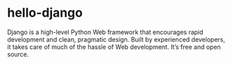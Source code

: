# hello-django

Django is a high-level Python Web framework that encourages rapid development and clean, pragmatic design. Built by experienced developers, it takes care of much of the hassle of Web development. It’s free and open source.
